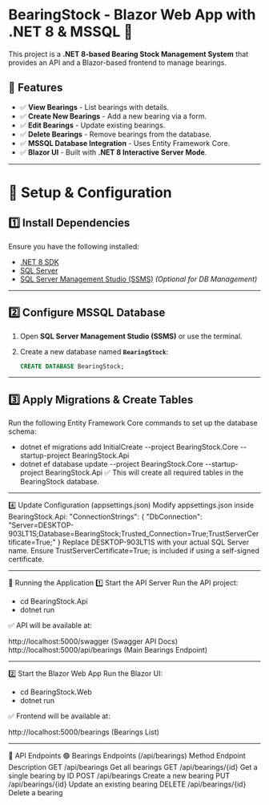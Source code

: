 # BearingStock - Blazor Web App with .NET 8 & MSSQL 🚀

This project is a **.NET 8-based Bearing Stock Management System** that provides an API and a Blazor-based frontend to manage bearings.  

## 📌 Features
- ✅ **View Bearings** - List bearings with details.
- ✅ **Create New Bearings** - Add a new bearing via a form.
- ✅ **Edit Bearings** - Update existing bearings.
- ✅ **Delete Bearings** - Remove bearings from the database.
- ✅ **MSSQL Database Integration** - Uses Entity Framework Core.
- ✅ **Blazor UI** - Built with **.NET 8 Interactive Server Mode**.

---

# 🔧 Setup & Configuration

## **1️⃣ Install Dependencies**
Ensure you have the following installed:
- [.NET 8 SDK](https://dotnet.microsoft.com/en-us/download/dotnet/8.0)
- [SQL Server](https://www.microsoft.com/en-us/sql-server/sql-server-downloads)
- [SQL Server Management Studio (SSMS)](https://aka.ms/ssmsfullsetup) *(Optional for DB Management)*

---

## **2️⃣ Configure MSSQL Database**
1. Open **SQL Server Management Studio (SSMS)** or use the terminal.
2. Create a new database named **`BearingStock`**:

   ```sql
   CREATE DATABASE BearingStock;
   
---

## **3️⃣ Apply Migrations & Create Tables**
Run the following Entity Framework Core commands to set up the database schema:
- dotnet ef migrations add InitialCreate --project BearingStock.Core --startup-project BearingStock.Api 
- dotnet ef database update --project BearingStock.Core --startup-project BearingStock.Api
✅ This will create all required tables in the BearingStock database.

---

4️⃣ Update Configuration (appsettings.json)
Modify appsettings.json inside BearingStock.Api:
    "ConnectionStrings": {
      "DbConnection": "Server=DESKTOP-903LT1S;Database=BearingStock;Trusted_Connection=True;TrustServerCertificate=True;"
    }
Replace DESKTOP-903LT1S with your actual SQL Server name.
Ensure TrustServerCertificate=True; is included if using a self-signed certificate.

---

🚀 Running the Application
1️⃣ Start the API Server
Run the API project:

- cd BearingStock.Api
- dotnet run

✅ API will be available at:

http://localhost:5000/swagger (Swagger API Docs)
http://localhost:5000/api/bearings (Main Bearings Endpoint)

---

2️⃣ Start the Blazor Web App
Run the Blazor UI:

- cd BearingStock.Web
- dotnet run

✅ Frontend will be available at:

http://localhost:5000/bearings (Bearings List)

---

📡 API Endpoints
🟢 Bearings Endpoints (/api/bearings)
Method	Endpoint	Description
GET	/api/bearings	Get all bearings
GET	/api/bearings/{id}	Get a single bearing by ID
POST	/api/bearings	Create a new bearing
PUT	/api/bearings/{id}	Update an existing bearing
DELETE	/api/bearings/{id}	Delete a bearing

